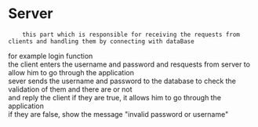 # Server
        this part which is responsible for receiving the requests from clients and handling them by connecting with dataBase  
for example login function <br/>
the client enters the username and password and resquests from server to allow him to go through the application <br/>
sever sends the username and password to the database to check the validation of them and there are or not<br/>
and reply the client if they are true, it allows him to go through the application<br/>
if they are false, show the message "invalid password or username"<br/>
